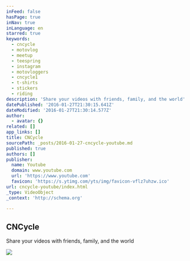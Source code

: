 ```yaml
---
inFeed: false
hasPage: true
inNav: true
inLanguage: en
starred: true
keywords:
  - cncycle
  - motovlog
  - meetup
  - teespring
  - instagram
  - motovloggers
  - cncycle1
  - t-shirts
  - stickers
  - riding
description: 'Share your videos with friends, family, and the world'
datePublished: '2016-01-27T21:30:15.641Z'
dateModified: '2016-01-27T21:30:14.577Z'
author:
  - avatar: {}
related: []
app_links: []
title: CNCycle
sourcePath: _posts/2016-01-27-cncycle-youtube.md
published: true
authors: []
publisher:
  name: Youtube
  domain: www.youtube.com
  url: 'https://www.youtube.com'
  favicon: 'https://s.ytimg.com/yts/img/favicon-vflz7uhzw.ico'
url: cncycle-youtube/index.html
_type: VideoObject
_context: 'http://schema.org'

---
```

<article style=""><h1>CNCycle</h1><p>Share your videos with friends, family, and the world</p><img src="https://s3-us-west-2.amazonaws.com/the-grid-img/p/098fa0b460200d4ed192a221c2689c300ab62e7d.jpg" /></article>